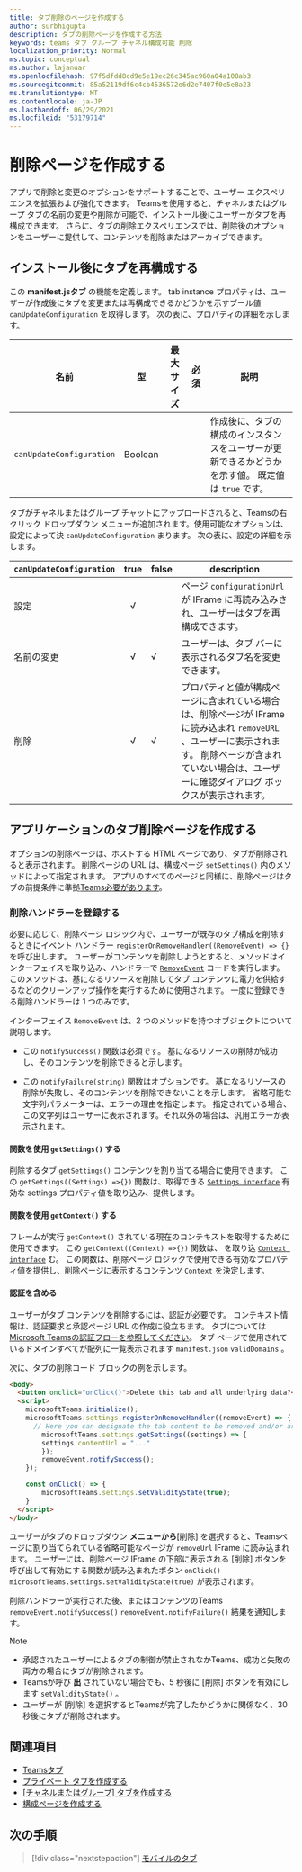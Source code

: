 ```yaml
---
title: タブ削除のページを作成する
author: surbhigupta
description: タブの削除ページを作成する方法
keywords: teams タブ グループ チャネル構成可能 削除
localization_priority: Normal
ms.topic: conceptual
ms.author: lajanuar
ms.openlocfilehash: 97f5dfdd8cd9e5e19ec26c345ac960a04a108ab3
ms.sourcegitcommit: 85a52119df6c4cb4536572e6d2e7407f0e5e8a23
ms.translationtype: MT
ms.contentlocale: ja-JP
ms.lasthandoff: 06/29/2021
ms.locfileid: "53179714"
---
```

# <a name="create-a-removal-page"></a>削除ページを作成する

アプリで削除と変更のオプションをサポートすることで、ユーザー エクスペリエンスを拡張および強化できます。 Teamsを使用すると、チャネルまたはグループ タブの名前の変更や削除が可能で、インストール後にユーザーがタブを再構成できます。 さらに、タブの削除エクスペリエンスでは、削除後のオプションをユーザーに提供して、コンテンツを削除またはアーカイブできます。

## <a name="enable-your-tab-to-be-reconfigured-after-installation"></a>インストール後にタブを再構成する

この **manifest.jsタブ** の機能を定義します。 tab instance プロパティは、ユーザーが作成後にタブを変更または再構成できるかどうかを示すブール値 `canUpdateConfiguration` を取得します。 次の表に、プロパティの詳細を示します。

|名前| 型| 最大サイズ | 必須 | 説明|
|---|---|---|---|---|
|`canUpdateConfiguration`|Boolean|||作成後に、タブの構成のインスタンスをユーザーが更新できるかどうかを示す値。 既定値は `true` です。 |

タブがチャネルまたはグループ チャットにアップロードされると、Teamsの右クリック ドロップダウン メニューが追加されます。使用可能なオプションは、設定によって決 `canUpdateConfiguration` まります。 次の表に、設定の詳細を示します。

| `canUpdateConfiguration`| true   | false | description |
| ----------------------- | :----: | ----- | ----------- |
|     設定            |   √    |       |ページ `configurationUrl` が IFrame に再読み込みされ、ユーザーはタブを再構成できます。 |
|     名前の変更              |   √    |   √   | ユーザーは、タブ バーに表示されるタブ名を変更できます。          |
|     削除              |   √    |   √   |  プロパティと値が構成ページに含まれている場合は、削除ページが IFrame に読み込まれ `removeURL` 、ユーザーに表示されます。   削除ページが含まれていない場合は、ユーザーに確認ダイアログ ボックスが表示されます。          |

## <a name="create-a-tab-removal-page-for-your-application"></a>アプリケーションのタブ削除ページを作成する

オプションの削除ページは、ホストする HTML ページであり、タブが削除されると表示されます。 削除ページの URL は、構成ページ `setSettings()` 内のメソッドによって指定されます。 アプリのすべてのページと同様に、削除ページはタブの前提条件に準拠[Teams必要があります](../../../tabs/how-to/tab-requirements.md)。

### <a name="register-a-remove-handler"></a>削除ハンドラーを登録する

必要に応じて、削除ページ ロジック内で、ユーザーが既存のタブ構成を削除するときにイベント ハンドラー `registerOnRemoveHandler((RemoveEvent) => {}` を呼び出します。 ユーザーがコンテンツを削除しようとすると、メソッドはインターフェイスを取り込み、ハンドラーで [`RemoveEvent`](/javascript/api/@microsoft/teams-js/microsoftteams.settings.removeevent?view=msteams-client-js-latest&preserve-view=true) コードを実行します。 このメソッドは、基になるリソースを削除してタブ コンテンツに電力を供給するなどのクリーンアップ操作を実行するために使用されます。 一度に登録できる削除ハンドラーは 1 つのみです。

インターフェイス `RemoveEvent` は、2 つのメソッドを持つオブジェクトについて説明します。

* この `notifySuccess()` 関数は必須です。 基になるリソースの削除が成功し、そのコンテンツを削除できると示します。

* この `notifyFailure(string)` 関数はオプションです。 基になるリソースの削除が失敗し、そのコンテンツを削除できないことを示します。 省略可能な文字列パラメーターは、エラーの理由を指定します。 指定されている場合、この文字列はユーザーに表示されます。それ以外の場合は、汎用エラーが表示されます。

#### <a name="use-the-getsettings-function"></a>関数を使用 `getSettings()` する

削除するタブ `getSettings()` コンテンツを割り当てる場合に使用できます。 この `getSettings((Settings) =>{})` 関数は、取得できる [`Settings interface`](/javascript/api/@microsoft/teams-js/microsoftteams.settings.settings?view=msteams-client-js-latest&preserve-view=true) 有効な settings プロパティ値を取り込み、提供します。

#### <a name="use-the-getcontext-function"></a>関数を使用 `getContext()` する

フレームが実行 `getContext()` されている現在のコンテキストを取得するために使用できます。 この `getContext((Context) =>{})` 関数は、 を取り込 [`Context interface`](/javascript/api/@microsoft/teams-js/microsoftteams.context?view=msteams-client-js-latest&preserve-view=true) む。 この関数は、削除ページ ロジックで使用できる有効なプロパティ値を提供し、削除ページに表示するコンテンツ `Context` を決定します。

#### <a name="include-authentication"></a>認証を含める

ユーザーがタブ コンテンツを削除するには、認証が必要です。 コンテキスト情報は、認証要求と承認ページ URL の作成に役立ちます。 タブについては[Microsoft Teamsの認証フローを参照してください](~/tabs/how-to/authentication/auth-flow-tab.md)。 タブ ページで使用されているドメインすべてが配列に一覧表示されます `manifest.json` `validDomains` 。

次に、タブの削除コード ブロックの例を示します。

```html
<body>
  <button onclick="onClick()">Delete this tab and all underlying data?</button>
  <script>
    microsoftTeams.initialize();
    microsoftTeams.settings.registerOnRemoveHandler((removeEvent) => {
      // Here you can designate the tab content to be removed and/or archived.
        microsoftTeams.settings.getSettings((settings) => {
        settings.contentUrl = "..."
        });
        removeEvent.notifySuccess();
    });

    const onClick() => {
        microsoftTeams.settings.setValidityState(true);
    }
  </script>
</body>

```

ユーザーがタブのドロップダウン **メニューから**[削除] を選択すると、Teamsページに割り当てられている省略可能なページが `removeUrl` IFrame に読み込まれます。  ユーザーには、削除ページ IFrame の下部に表示される [削除] ボタンを呼び出して有効にする関数が読み込まれたボタン `onClick()` `microsoftTeams.settings.setValidityState(true)` が表示されます。 

削除ハンドラーが実行された後、またはコンテンツのTeams `removeEvent.notifySuccess()` `removeEvent.notifyFailure()` 結果を通知します。

>[!NOTE]
> * 承認されたユーザーによるタブの制御が禁止されなかTeams、成功と失敗の両方の場合にタブが削除されます。
> * Teamsが呼び **出** されていない場合でも、5 秒後に [削除] ボタンを有効にします `setValidityState()` 。
> * ユーザーが [削除] を選択するとTeamsが完了したかどうかに関係なく、30 秒後にタブが削除されます。

## <a name="see-also"></a>関連項目

* [Teamsタブ](~/tabs/what-are-tabs.md)
* [プライベート タブを作成する](~/tabs/how-to/create-personal-tab.md)
* [[チャネルまたはグループ] タブを作成する](~/tabs/how-to/create-channel-group-tab.md)
* [構成ページを作成する](~/tabs/how-to/create-tab-pages/configuration-page.md)

## <a name="next-step"></a>次の手順

> [!div class="nextstepaction"]
> [モバイルのタブ](~/tabs/design/tabs-mobile.md)